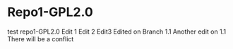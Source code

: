 # Repo1-GPL2.0
test repo1-GPL2.0
Edit 1
Edit 2
Edit3
Edited on Branch 1.1
Another edit on 1.1
There will be a conflict
